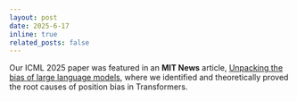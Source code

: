 ```yaml
---
layout: post
date: 2025-6-17
inline: true
related_posts: false
---
```


Our ICML 2025 paper was featured in an **MIT News** article, [Unpacking the bias of large language models](https://news.mit.edu/2025/unpacking-large-language-model-bias-0617), where we identified and theoretically proved the root causes of position bias in Transformers.
